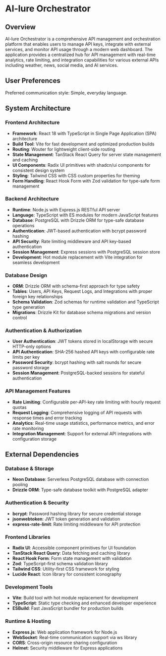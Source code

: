 # AI-lure Orchestrator

## Overview

AI-lure Orchestrator is a comprehensive API management and orchestration platform that enables users to manage API keys, integrate with external services, and monitor API usage through a modern web dashboard. The application provides a centralized hub for API management with real-time analytics, rate limiting, and integration capabilities for various external APIs including weather, news, social media, and AI services.

## User Preferences

Preferred communication style: Simple, everyday language.

## System Architecture

### Frontend Architecture
- **Framework**: React 18 with TypeScript in Single Page Application (SPA) architecture
- **Build Tool**: Vite for fast development and optimized production builds
- **Routing**: Wouter for lightweight client-side routing
- **State Management**: TanStack React Query for server state management and caching
- **UI Components**: Radix UI primitives with shadcn/ui components for consistent design system
- **Styling**: Tailwind CSS with CSS custom properties for theming
- **Form Handling**: React Hook Form with Zod validation for type-safe form management

### Backend Architecture
- **Runtime**: Node.js with Express.js RESTful API server
- **Language**: TypeScript with ES modules for modern JavaScript features
- **Database**: PostgreSQL with Drizzle ORM for type-safe database operations
- **Authentication**: JWT-based authentication with bcrypt password hashing
- **API Security**: Rate limiting middleware and API key-based authentication
- **Session Management**: Express sessions with PostgreSQL session store
- **Development**: Hot module replacement with Vite integration for seamless development

### Database Design
- **ORM**: Drizzle ORM with schema-first approach for type safety
- **Tables**: Users, API Keys, Request Logs, and Integrations with proper foreign key relationships
- **Schema Validation**: Zod schemas for runtime validation and TypeScript type generation
- **Migrations**: Drizzle Kit for database schema migrations and version control

### Authentication & Authorization
- **User Authentication**: JWT tokens stored in localStorage with secure HTTP-only options
- **API Authentication**: SHA-256 hashed API keys with configurable rate limits per key
- **Password Security**: bcrypt hashing with salt rounds for secure password storage
- **Session Management**: PostgreSQL-backed sessions for stateful authentication

### API Management Features
- **Rate Limiting**: Configurable per-API-key rate limiting with hourly request quotas
- **Request Logging**: Comprehensive logging of API requests with response times and error tracking
- **Analytics**: Real-time usage statistics, performance metrics, and error rate monitoring
- **Integration Management**: Support for external API integrations with configuration storage

## External Dependencies

### Database & Storage
- **Neon Database**: Serverless PostgreSQL database with connection pooling
- **Drizzle ORM**: Type-safe database toolkit with PostgreSQL adapter

### Authentication & Security
- **bcrypt**: Password hashing library for secure credential storage
- **jsonwebtoken**: JWT token generation and validation
- **express-rate-limit**: Rate limiting middleware for API protection

### Frontend Libraries
- **Radix UI**: Accessible component primitives for UI foundation
- **TanStack React Query**: Data fetching and caching library
- **React Hook Form**: Form state management with validation
- **Zod**: TypeScript-first schema validation library
- **Tailwind CSS**: Utility-first CSS framework for styling
- **Lucide React**: Icon library for consistent iconography

### Development Tools
- **Vite**: Build tool with hot module replacement for development
- **TypeScript**: Static type checking and enhanced developer experience
- **ESBuild**: Fast JavaScript bundler for production builds

### Runtime & Hosting
- **Express.js**: Web application framework for Node.js
- **WebSocket**: Real-time communication support via ws library
- **CORS**: Cross-origin resource sharing configuration
- **Helmet**: Security middleware for Express applications